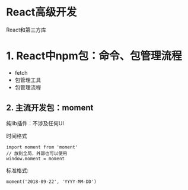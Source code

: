 # React高级开发

React和第三方库

# 1.  React中npm包：命令、包管理流程


- fetch
- 包管理工具
- 包管理流程
## 2. 主流开发包：moment

纯lib插件：不涉及任何UI

时间格式

```
import moment from 'moment'
// 放到全局，外部也可以使用
window.moment = moment
```

标准格式:
```
moment('2018-09-22', 'YYYY-MM-DD')
```